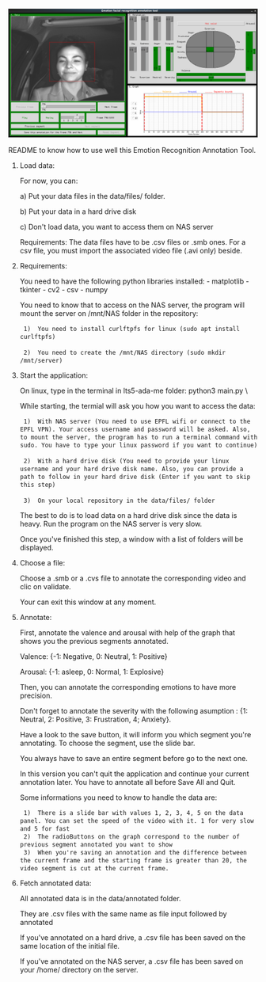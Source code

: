 ![](screenshot/screenshot.png)

README to know how to use well this Emotion Recognition Annotation Tool.


1. Load data:
	
	For now, you can:

	a)
		Put your data files in the data/files/ folder.

	b)
		Put your data in a hard drive disk

	c)
		Don't load data, you want to access them on NAS server

	Requirements: The data files have to be .csv files or .smb ones. For a csv file, you must import the associated video file (.avi only) beside.

2. Requirements:

	You need to have the following python libraries installed:
		- matplotlib
		- tkinter
		- cv2
		- csv
		- numpy

	You need to know that to access on the NAS server, the program will mount the server on /mnt/NAS folder in the repository:
	
		1)	You need to install curlftpfs for linux (sudo apt install curlftpfs)
		
		2)	You need to create the /mnt/NAS directory (sudo mkdir /mnt/server)
	

3. Start the application:
	
	On linux, type in the terminal in lts5-ada-me folder: python3 main.py \ 
	
	While starting, the termial will ask you how you want to access the data:
	
		1)	With NAS server (You need to use EPFL wifi or connect to the EPFL VPN). Your access username and password will be asked. Also, to mount the server, the program has to run a terminal command with sudo. You have to type your linux password if you want to continue)
		
		2)	With a hard drive disk (You need to provide your linux username and your hard drive disk name. Also, you can provide a path to follow in your hard drive disk (Enter if you want to skip this step)
		
		3)	On your local repository in the data/files/ folder

	The best to do is to load data on a hard drive disk since the data is heavy. Run the program on the NAS server is very slow.

	Once you've finished this step, a window with a list of folders will be displayed.

4. Choose a file:

	Choose a .smb or a .cvs file to annotate the corresponding video and clic on validate.

	Your can exit this window at any moment.

5. Annotate:
	
	First, annotate the valence and arousal with help of the graph that shows you the previous segments annotated.
	
	Valence: {-1: Negative, 0: Neutral, 1: Positive}

	Arousal: {-1: asleep, 0: Normal, 1: Explosive}

	
	Then, you can annotate the corresponding emotions to have more precision.

	Don't forget to annotate the severity with the following asumption : {1: Neutral, 2: Positive, 3: Frustration, 4; Anxiety}.
	
	Have a look to the save button, it will inform you which segment you're annotating. To choose the segment, use the slide bar.

	You always have to save an entire segment before go to the next one.
	
	In this version you can't quit the application and continue your current annotation later. You have to annotate all before Save All and Quit.


	Some informations you need to know to handle the data are:

		1)	There is a slide bar with values 1, 2, 3, 4, 5 on the data panel. You can set the speed of the video with it. 1 for very slow and 5 for fast
		2)	The radioButtons on the graph correspond to the number of previous segment annotated you want to show
		3)	When you're saving an annotation and the difference between the current frame and the starting frame is greater than 20, the video segment is cut at the current frame.


6. Fetch annotated data:

	All annotated data is in the data/annotated folder.

	They are .csv files with the same name as file input followed by annotated

	If you've annotated on a hard drive, a .csv file has been saved on the same location of the initial file.

	If you've annotated on the NAS server, a .csv file has been saved on your /home/ directory on the server.
		
